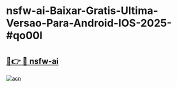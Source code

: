 # nsfw-ai-Baixar-Gratis-Ultima-Versao-Para-Android-IOS-2025-#qo00l

# <h2><a href="https://ainizakaria.my?title=nsfw-ai&ref=22M">🔗👉 🔴 nsfw-ai</a></h2>

[![acn](https://github.com/user-attachments/assets/0f9c940e-d8b0-45ae-aac7-cd30a18b3e1c)](https://ainizakaria.my?title=nsfw-ai&ref=22M)

